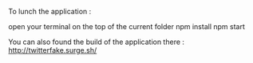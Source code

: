 To lunch the application : 

open your terminal on the top of the current folder
npm install
npm start

You can also found the build of the application there :
http://twitterfake.surge.sh/
